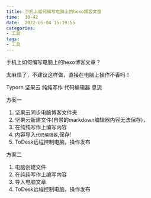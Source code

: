 ```yaml
---
title: 手机上如何编写电脑上的hexo博客文章
time:  10-42
date:  2022-05-04 15:19:55
categories:
- 工具
tags: 
- 工具
---
```


手机上如何编写电脑上的hexo博客文章？

太麻烦了，不建议这样做，直接在电脑上操作不香吗！

Typorn 坚果云 纯纯写作 代码编辑器 息流
<!-- more -->
方案一

1. 坚果云同步电脑博客文件夹
2. 坚果云新建文件(自带的markdown编辑器内容无法保存)，
3. 在纯纯写作上编写内容
4. 内容导入`代码编辑器`,保存!
5. ToDesk远程控制电脑，操作发布

方案二
1. 电脑创建文件
2. 在纯纯写作上编写内容
3. 导入电脑文章
4. ToDesk远程控制电脑，操作发布





